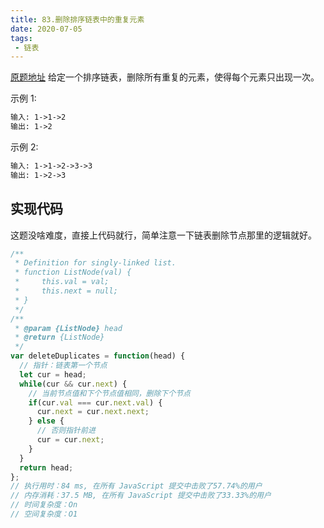 ```yaml
---
title: 83.删除排序链表中的重复元素
date: 2020-07-05
tags:
 - 链表
---
```

[原题地址](https://leetcode-cn.com/problems/remove-duplicates-from-sorted-list/)
给定一个排序链表，删除所有重复的元素，使得每个元素只出现一次。

示例 1:
```md
输入: 1->1->2
输出: 1->2
```
示例 2:
```md
输入: 1->1->2->3->3
输出: 1->2->3
```

## 实现代码
这题没啥难度，直接上代码就行，简单注意一下链表删除节点那里的逻辑就好。
```js
/**
 * Definition for singly-linked list.
 * function ListNode(val) {
 *     this.val = val;
 *     this.next = null;
 * }
 */
/**
 * @param {ListNode} head
 * @return {ListNode}
 */
var deleteDuplicates = function(head) {
  // 指针：链表第一个节点
  let cur = head;
  while(cur && cur.next) {
    // 当前节点值和下个节点值相同，删除下个节点
    if(cur.val === cur.next.val) {
      cur.next = cur.next.next;
    } else {
      // 否则指针前进
      cur = cur.next;
    }
  }
  return head;
};
// 执行用时：84 ms, 在所有 JavaScript 提交中击败了57.74%的用户
// 内存消耗：37.5 MB, 在所有 JavaScript 提交中击败了33.33%的用户
// 时间复杂度：On
// 空间复杂度：O1
```